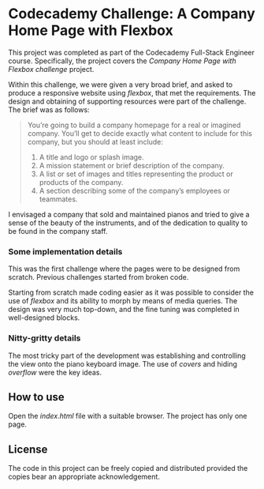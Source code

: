 # Codecademy Challenge: A Company Home Page with Flexbox

This project was completed as part of the Codecademy Full-Stack Engineer course. Specifically, the project covers the <i>Company Home Page with Flexbox challenge</i> project.

Within this challenge, we were given a very broad brief, and asked to produce a responsive website using <i>flexbox</i>, that met the requirements. The design and obtaining of supporting resources were part of the challenge. The brief was as follows:

> You’re going to build a company homepage for a real or imagined company. You’ll get to decide exactly what content to include for this company, but you should at least include:
>
> 1. A title and logo or splash image.
> 2. A mission statement or brief description of the company.
> 3. A list or set of images and titles representing the product or products of the company.
> 4. A section describing some of the company’s employees or teammates.

I envisaged a company that sold and maintained pianos and tried to give a sense of the beauty of the instruments, and of the dedication to quality to be found in the company staff.

### Some implementation details

This was the first challenge where the pages were to be designed from scratch. Previous challenges started from broken code.

Starting from scratch made coding easier as it was possible to consider the use of <i>flexbox</i> and its ability to morph by means of media queries. The design was very much top-down, and the fine tuning was completed in well-designed blocks.

### Nitty-gritty details

The most tricky part of the development was establishing and controlling the view onto the piano keyboard image. The use of <i>covers</i> and hiding <i>overflow</i> were the key ideas.

## How to use

Open the <i>index.html</i> file with a suitable browser. The project has only one page.

## License

The code in this project can be freely copied and distributed provided the copies bear an appropriate acknowledgement.
